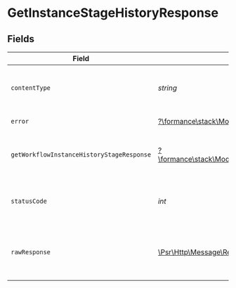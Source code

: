 # GetInstanceStageHistoryResponse


## Fields

| Field                                                                                                                                    | Type                                                                                                                                     | Required                                                                                                                                 | Description                                                                                                                              |
| ---------------------------------------------------------------------------------------------------------------------------------------- | ---------------------------------------------------------------------------------------------------------------------------------------- | ---------------------------------------------------------------------------------------------------------------------------------------- | ---------------------------------------------------------------------------------------------------------------------------------------- |
| `contentType`                                                                                                                            | *string*                                                                                                                                 | :heavy_check_mark:                                                                                                                       | HTTP response content type for this operation                                                                                            |
| `error`                                                                                                                                  | [?\formance\stack\Models\Shared\Error](../../models/shared/Error.md)                                                                     | :heavy_minus_sign:                                                                                                                       | General error                                                                                                                            |
| `getWorkflowInstanceHistoryStageResponse`                                                                                                | [?\formance\stack\Models\Shared\GetWorkflowInstanceHistoryStageResponse](../../models/shared/GetWorkflowInstanceHistoryStageResponse.md) | :heavy_minus_sign:                                                                                                                       | The workflow instance stage history                                                                                                      |
| `statusCode`                                                                                                                             | *int*                                                                                                                                    | :heavy_check_mark:                                                                                                                       | HTTP response status code for this operation                                                                                             |
| `rawResponse`                                                                                                                            | [\Psr\Http\Message\ResponseInterface](https://www.php-fig.org/psr/psr-7/#33-psrhttpmessageresponseinterface)                             | :heavy_minus_sign:                                                                                                                       | Raw HTTP response; suitable for custom response parsing                                                                                  |
